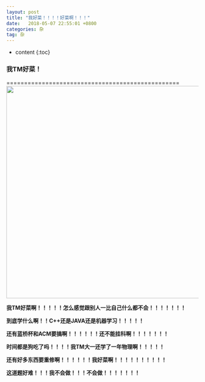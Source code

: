 ```yaml
---
layout: post
title: "我好菜！！！！好菜啊！！！"
date:   2018-05-07 22:55:01 +0800
categories: 杂
tag: 杂
---
```


* content
{:toc}


### 我TM好菜！  

=================================================   
<img src="{{  'http://oyku9aqxp.bkt.clouddn.com/%E5%95%8A%E5%95%8A%E5%95%8A%E5%95%8A.png'| prepend: site.baseurl }}"  width="555" />   
  


**我TM好菜啊！！！！！怎么感觉跟别人一比自己什么都不会！！！！！！！**  

**到底学什么啊！！C++还是JAVA还是机器学习！！！！！**  

**还有蓝桥杯和ACM要搞啊！！！！！！还不能挂科啊！！！！！！！**  

**时间都是狗吃了吗！！！！我TM大一还学了一年物理啊！！！！！**  

**还有好多东西要重修啊！！！！！！我好菜啊！！！！！！！！！！**  

**这道题好难！！！我不会做！！！不会做！！！！！！！**  

